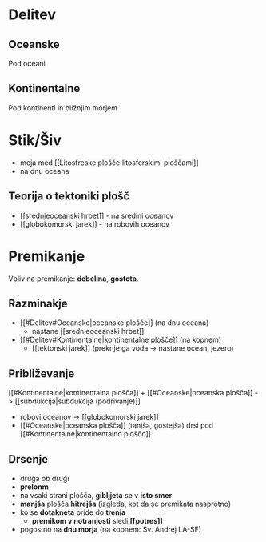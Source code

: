 # Delitev
## Oceanske
Pod oceani
## Kontinentalne
Pod kontinenti in bližnjim morjem
# Stik/Šiv
- meja med [[Litosfreske plošče|litosferskimi ploščami]]
- na dnu oceana
## Teorija o tektoniki plošč
- [[srednjeoceanski hrbet]] - na sredini oceanov
- [[globokomorski jarek]] - na robovih oceanov
# Premikanje 
Vpliv na premikanje: **debelina**, **gostota**.
## Razminakje
- [[#Delitev#Oceanske|oceanske plošče]] (na dnu oceana)
	- nastane [[srednjeoceanski hrbet]]
- [[#Delitev#Kontinentalne|kontinentalne plošče]] (na kopnem)
	- [[tektonski jarek]] (prekrije ga voda -> nastane ocean, jezero)
## Približevanje
[[#Kontinentalne|kontinentalna plošča]] + [[#Oceanske|oceanska plošča]] -> [[subdukcija|subdukcija (podrivanje)]] 
- robovi oceanov -> [[globokomorski jarek]] 
- [[#Oceanske|oceanska plošča]] (tanjša, gostejša) drsi pod [[#Kontinentalne|kontinentalno ploščo]]
## Drsenje
- druga ob drugi
- **prelonm**
- na vsaki strani plošča, **gibljjeta** se v **isto smer**
- **manjša** plošča **hitrejša** (izgleda, kot da se premikata nasprotno)
- ko se **dotakneta** pride do **trenja**
	- **premikom v notranjosti** sledi **[[potres]]**
- pogostno na **dnu morja** (na kopnem: Sv. Andrej LA-SF)
